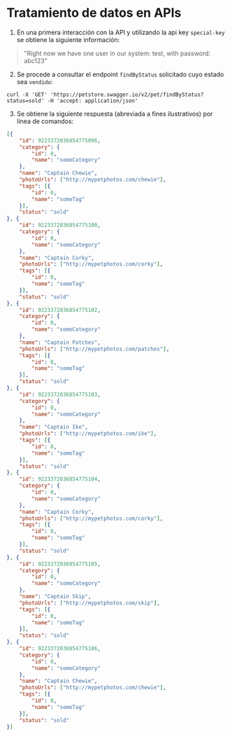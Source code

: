 # Tratamiento de datos en APIs

1. En una primera interacción con la API y utilizando la api key `special-key` se obtiene la siguiente información:

> "Right now we have one user in our system: test, with password: abc123"

2. Se procede a consultar el endpoint `findByStatus` solicitado cuyo estado sea `vendido`:

```shell
curl -X 'GET' 'https://petstore.swagger.io/v2/pet/findByStatus?status=sold' -H 'accept: application/json'
```

3. Se obtiene la siguiente respuesta (abreviada a fines ilustrativos) por línea de comandos:

```json
[{
    "id": 9223372036854775096,
    "category": {
        "id": 0,
        "name": "someCategory"
    },
    "name": "Captain Chewie",
    "photoUrls": ["http://mypetphotos.com/chewie"],
    "tags": [{
        "id": 0,
        "name": "someTag"
    }],
    "status": "sold"
}, {
    "id": 9223372036854775100,
    "category": {
        "id": 0,
        "name": "someCategory"
    },
    "name": "Captain Corky",
    "photoUrls": ["http://mypetphotos.com/corky"],
    "tags": [{
        "id": 0,
        "name": "someTag"
    }],
    "status": "sold"
}, {
    "id": 9223372036854775102,
    "category": {
        "id": 0,
        "name": "someCategory"
    },
    "name": "Captain Patches",
    "photoUrls": ["http://mypetphotos.com/patches"],
    "tags": [{
        "id": 0,
        "name": "someTag"
    }],
    "status": "sold"
}, {
    "id": 9223372036854775103,
    "category": {
        "id": 0,
        "name": "someCategory"
    },
    "name": "Captain Ike",
    "photoUrls": ["http://mypetphotos.com/ike"],
    "tags": [{
        "id": 0,
        "name": "someTag"
    }],
    "status": "sold"
}, {
    "id": 9223372036854775104,
    "category": {
        "id": 0,
        "name": "someCategory"
    },
    "name": "Captain Corky",
    "photoUrls": ["http://mypetphotos.com/corky"],
    "tags": [{
        "id": 0,
        "name": "someTag"
    }],
    "status": "sold"
}, {
    "id": 9223372036854775105,
    "category": {
        "id": 0,
        "name": "someCategory"
    },
    "name": "Captain Skip",
    "photoUrls": ["http://mypetphotos.com/skip"],
    "tags": [{
        "id": 0,
        "name": "someTag"
    }],
    "status": "sold"
}, {
    "id": 9223372036854775106,
    "category": {
        "id": 0,
        "name": "someCategory"
    },
    "name": "Captain Chewie",
    "photoUrls": ["http://mypetphotos.com/chewie"],
    "tags": [{
        "id": 0,
        "name": "someTag"
    }],
    "status": "sold"
}]
```
